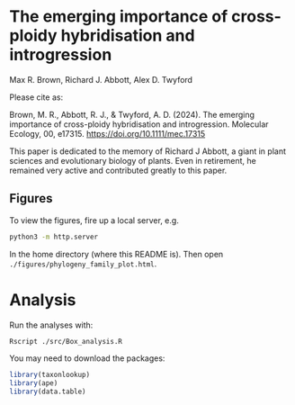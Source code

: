 # The emerging importance of cross-ploidy hybridisation and introgression

Max R. Brown, Richard J. Abbott, Alex D. Twyford

Please cite as:

 Brown, M. R., Abbott, R. J., & Twyford, A. D. (2024). The emerging importance of cross-ploidy hybridisation and introgression. Molecular Ecology, 00, e17315. https://doi.org/10.1111/mec.17315 

This paper is dedicated to the memory of Richard J Abbott, a giant in plant sciences and evolutionary biology of plants. Even in retirement, he remained very active and contributed greatly to this paper.

## Figures

To view the figures, fire up a local server, e.g.

```bash
python3 -m http.server
```

In the home directory (where this README is). Then open `./figures/phylogeny_family_plot.html`.

# Analysis

Run the analyses with:

```bash
Rscript ./src/Box_analysis.R
```

You may need to download the packages:

```R
library(taxonlookup)
library(ape)
library(data.table)
```
